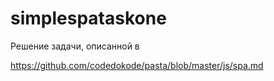 # simplespataskone
Решение задачи, описанной в

https://github.com/codedokode/pasta/blob/master/js/spa.md
